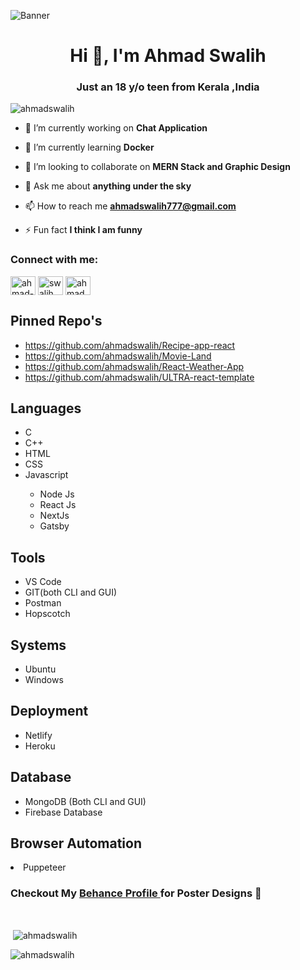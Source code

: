 

![Banner](https://res.cloudinary.com/superfolio/image/upload/v1620689979/68747470733a2f2f692e70696e696d672e636f6d2f6f726967696e616c732f63362f33332f63322f63363333633230656465383266306530636564376435373064626533613166332e676966_yjuh2s.gif)
<h1 align="center">Hi 👋, I'm Ahmad Swalih</h1>
<h3 align="center">Just an 18 y/o teen from Kerala ,India</h3>

<p align="left"> <img src="https://komarev.com/ghpvc/?username=ahmadswalih&label=Profile%20views&color=0e75b6&style=flat" alt="ahmadswalih" /> </p>

- 🔭 I’m currently working on **Chat Application**

- 🌱 I’m currently learning **Docker**

- 👯 I’m looking to collaborate on **MERN Stack and Graphic Design**

- 💬 Ask me about **anything under the sky**

- 📫 How to reach me **ahmadswalih777@gmail.com**

- ⚡ Fun fact **I think I am funny**

<h3 align="left">Connect with me:</h3>
<p align="left">
<a href="https://linkedin.com/in/ahmad-swalih-cm-6429881b5" target="blank"><img align="center" src="https://raw.githubusercontent.com/rahuldkjain/github-profile-readme-generator/master/src/images/icons/Social/linked-in-alt.svg" alt="ahmad-swalih-cm-6429881b5" height="30" width="40" /></a>
<a href="https://instagram.com/swalih_ahmd" target="blank"><img align="center" src="https://raw.githubusercontent.com/rahuldkjain/github-profile-readme-generator/master/src/images/icons/Social/instagram.svg" alt="swalih_ahmd" height="30" width="40" /></a>
<a href="https://www.behance.net/ahmadswalihcm" target="blank"><img align="center" src="https://raw.githubusercontent.com/rahuldkjain/github-profile-readme-generator/master/src/images/icons/Social/behance.svg" alt="ahmadswalihcm" height="30" width="40" /></a>
</p>

<h2> Pinned Repo's </h2>
<ul>
  <li>
      <a href="https://github.com/ahmadswalih/Recipe-app-react" >https://github.com/ahmadswalih/Recipe-app-react</a>
  </li>
  <li>
      <a href="https://github.com/ahmadswalih/Movie-Land" >https://github.com/ahmadswalih/Movie-Land</a>
  </li>
  <li>
      <a href="https://github.com/ahmadswalih/React-Weather-App" >https://github.com/ahmadswalih/React-Weather-App</a>
  </li>
  <li>
      <a href="https://github.com/ahmadswalih/ULTRA-react-template" >https://github.com/ahmadswalih/ULTRA-react-template</a>
  </li>
</ul>

<h2 font="bold"> Languages </h2>
<ul>
  <li>C</li>
  <li>C++</li>
  <li>HTML</li>
  <li>CSS</li>
  <li>Javascript</li>
  <ul>
  <li>Node Js</li>
  <li>React Js</li>
  <li>NextJs</li>
  <li>Gatsby</li>
  </ul>
</ul>
<h2 font="bold">Tools</h2>
 <ul>
  <li>VS Code</li>
  <li>GIT(both CLI and GUI)</li>
  <li>Postman</li>
  <li>Hopscotch</li>
  </ul>

<h2 font="bold">Systems</h2>
  <ul>
  <li>Ubuntu </li>
  <li>Windows</li>
   </ul>
   
<h2 font="bold">Deployment</h2>
  <ul>
  <li>Netlify </li>
  <li>Heroku</li>
   </ul>
<h2 font="bold">Database</h2>
  <ul>
  <li>MongoDB (Both CLI and GUI)</li>
  <li>Firebase Database </li>
   </ul>
<h2 font="bold">Browser Automation</h2>
<li>Puppeteer</li>

<h3 font="bold">Checkout My <a href="https://www.behance.net/ahmadswalihcm"> Behance Profile </a> for Poster Designs 🤗</h3>
    <br/>
<p>&nbsp;<img align="center" src="https://github-readme-stats.vercel.app/api?username=ahmadswalih&show_icons=true&locale=en" alt="ahmadswalih" /></p>

<p><img align="center" src="https://github-readme-streak-stats.herokuapp.com/?user=ahmadswalih&" alt="ahmadswalih" /></p>

